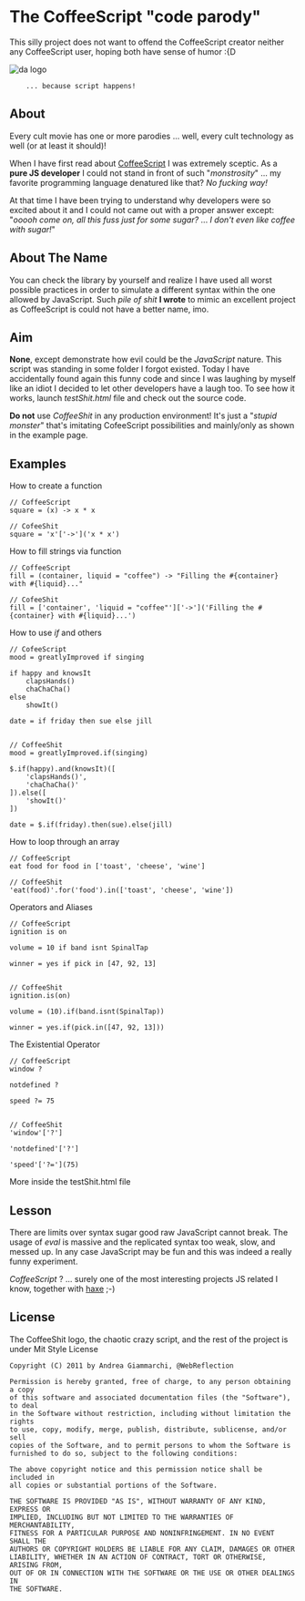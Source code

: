 The CoffeeScript "code parody"
==============================

This silly project does not want to offend the CoffeeScript creator neither any CoffeeScript user, hoping both have sense of humor :{D

![da logo](http://www.3site.eu/coffeeshit.png)

        ... because script happens!


About
-----

Every cult movie has one or more parodies ... well, every cult technology as well (or at least it should)!

When I have first read about [CoffeeScript](http://jashkenas.github.com/coffee-script/) I was extremely sceptic.
As a **pure JS developer** I could not stand in front of such "*monstrosity*" ... my favorite programming language denatured like that? *No fucking way!*

At that time I have been trying to understand why developers were so excited about it and I could not came out with a proper answer except: "*ooooh come on, all this fuss just for some sugar?* ... *I don't even like coffee with sugar!*"


About The Name
--------------
You can check the library by yourself and realize I have used all worst possible practices in order to simulate a different syntax within the one allowed by JavaScript.
Such *pile of shit* **I wrote** to mimic an excellent project as CoffeeScript is could not have a better name, imo.



Aim
---

**None**, except demonstrate how evil could be the *JavaScript* nature. This script was standing in some folder I forgot existed.
Today I have accidentally found again this funny code and since I was laughing by myself like an idiot I decided to let other developers have a laugh too.
To see how it works, launch *testShit.html* file and check out the source code.

**Do not** use *CoffeeShit* in any production environment!
It's just a "*stupid monster*" that's imitating CofeeScript possibilities and mainly/only as shown in the example page.


Examples
--------

How to create a function

    // CoffeeScript
    square = (x) -> x * x

    // CofeeShit
    square = 'x'['->']('x * x')


How to fill strings via function

    // CoffeeScript
    fill = (container, liquid = "coffee") -> "Filling the #{container} with #{liquid}..."

    // CofeeShit
    fill = ['container', 'liquid = "coffee"']['->']('Filling the #{container} with #{liquid}...')


How to use *if* and others

    // CofeeScript
    mood = greatlyImproved if singing

    if happy and knowsIt
        clapsHands()
        chaChaCha()
    else
        showIt()

    date = if friday then sue else jill


    // CoffeeShit
    mood = greatlyImproved.if(singing)

    $.if(happy).and(knowsIt)([
        'clapsHands()',
        'chaChaCha()'
    ]).else([
        'showIt()'
    ])

    date = $.if(friday).then(sue).else(jill)


How to loop through an array

    // CoffeeScript
    eat food for food in ['toast', 'cheese', 'wine']

    // CoffeeShit
    'eat(food)'.for('food').in(['toast', 'cheese', 'wine'])


Operators and Aliases

    // CoffeeScript
    ignition is on

    volume = 10 if band isnt SpinalTap

    winner = yes if pick in [47, 92, 13]


    // CoffeeShit
    ignition.is(on)

    volume = (10).if(band.isnt(SpinalTap))

    winner = yes.if(pick.in([47, 92, 13]))


The Existential Operator

    // CoffeeScript
    window ?

    notdefined ?

    speed ?= 75


    // CoffeeShit
    'window'['?']

    'notdefined'['?']

    'speed'['?='](75)

More inside the testShit.html file


Lesson
------

There are limits over syntax sugar good raw JavaScript cannot break. The usage of *eval* is massive and the replicated syntax too weak, slow, and messed up.
In any case JavaScript may be fun and this was indeed a really funny experiment.

*CoffeeScript* ? ... surely one of the most interesting projects JS related I know, together with [haxe](http://haxe.org/) ;-)


License
-------

The CoffeeShit logo, the chaotic crazy script, and the rest of the project is under Mit Style License

    Copyright (C) 2011 by Andrea Giammarchi, @WebReflection

    Permission is hereby granted, free of charge, to any person obtaining a copy
    of this software and associated documentation files (the "Software"), to deal
    in the Software without restriction, including without limitation the rights
    to use, copy, modify, merge, publish, distribute, sublicense, and/or sell
    copies of the Software, and to permit persons to whom the Software is
    furnished to do so, subject to the following conditions:

    The above copyright notice and this permission notice shall be included in
    all copies or substantial portions of the Software.

    THE SOFTWARE IS PROVIDED "AS IS", WITHOUT WARRANTY OF ANY KIND, EXPRESS OR
    IMPLIED, INCLUDING BUT NOT LIMITED TO THE WARRANTIES OF MERCHANTABILITY,
    FITNESS FOR A PARTICULAR PURPOSE AND NONINFRINGEMENT. IN NO EVENT SHALL THE
    AUTHORS OR COPYRIGHT HOLDERS BE LIABLE FOR ANY CLAIM, DAMAGES OR OTHER
    LIABILITY, WHETHER IN AN ACTION OF CONTRACT, TORT OR OTHERWISE, ARISING FROM,
    OUT OF OR IN CONNECTION WITH THE SOFTWARE OR THE USE OR OTHER DEALINGS IN
    THE SOFTWARE.

